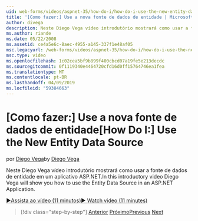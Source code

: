 ```yaml
---
uid: web-forms/videos/aspnet-35/how-do-i/how-do-i-use-the-new-entity-data-source
title: '[Como fazer:] Use a nova fonte de dados de entidade | Microsoft Docs'
author: divega
description: Neste Diego Vega vídeo introdutório mostrará como usar a fonte de dados de entidade em um aplicativo ASP.NET.
ms.author: riande
ms.date: 05/22/2008
ms.assetid: ce4a5e6c-8aec-4955-a145-337f1e48af05
msc.legacyurl: /web-forms/videos/aspnet-35/how-do-i/how-do-i-use-the-new-entity-data-source
msc.type: video
ms.openlocfilehash: 1c02cea5bf9b899f400cbcd07a19fe5e213decdc
ms.sourcegitcommit: 0f1119340e4464720cfd16d0ff15764746ea1fea
ms.translationtype: MT
ms.contentlocale: pt-BR
ms.lasthandoff: 04/09/2019
ms.locfileid: "59384663"
---
```

# <a name="how-do-i-use-the-new-entity-data-source"></a><span data-ttu-id="939f7-103">[Como fazer:] Use a nova fonte de dados de entidade</span><span class="sxs-lookup"><span data-stu-id="939f7-103">[How Do I:] Use the New Entity Data Source</span></span>

<span data-ttu-id="939f7-104">por [Diego Vega](https://github.com/divega)</span><span class="sxs-lookup"><span data-stu-id="939f7-104">by [Diego Vega](https://github.com/divega)</span></span>

<span data-ttu-id="939f7-105">Neste Diego Vega vídeo introdutório mostrará como usar a fonte de dados de entidade em um aplicativo ASP.NET.</span><span class="sxs-lookup"><span data-stu-id="939f7-105">In this introductory video Diego Vega will show you how to use the Entity Data Source in an ASP.NET Application.</span></span>

[<span data-ttu-id="939f7-106">&#9654;Assista ao vídeo (11 minutos)</span><span class="sxs-lookup"><span data-stu-id="939f7-106">&#9654; Watch video (11 minutes)</span></span>](https://channel9.msdn.com/Blogs/ASP-NET-Site-Videos/how-do-i-use-the-new-entity-data-source)

> [!div class="step-by-step"]
> <span data-ttu-id="939f7-107">[Anterior](how-do-i-get-started-with-the-entity-framework.md)
> [Próximo](how-do-i-serialize-a-graph-with-the-entity-framework.md)</span><span class="sxs-lookup"><span data-stu-id="939f7-107">[Previous](how-do-i-get-started-with-the-entity-framework.md)
[Next](how-do-i-serialize-a-graph-with-the-entity-framework.md)</span></span>
